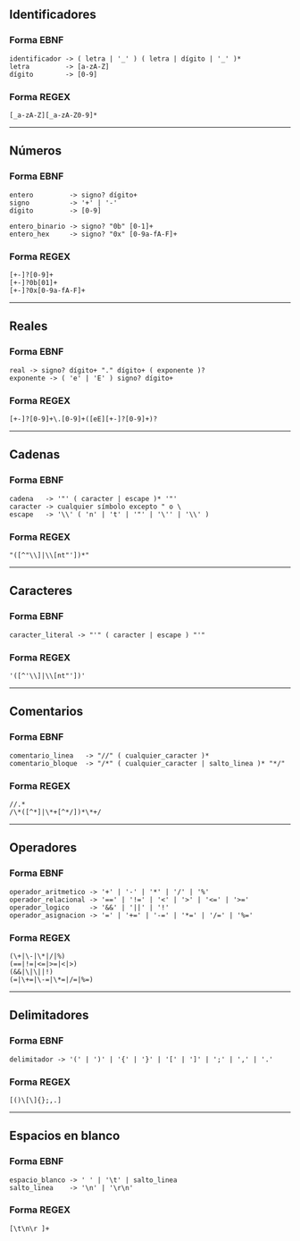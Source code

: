 ## Identificadores
### Forma EBNF
```ebnf
identificador -> ( letra | '_' ) ( letra | dígito | '_' )*
letra         -> [a-zA-Z]
dígito        -> [0-9]
```

### Forma REGEX
```regex
[_a-zA-Z][_a-zA-Z0-9]*
```

---

## Números
### Forma EBNF
```ebnf
entero         -> signo? dígito+
signo          -> '+' | '-'
dígito         -> [0-9]

entero_binario -> signo? "0b" [0-1]+
entero_hex     -> signo? "0x" [0-9a-fA-F]+
```

### Forma REGEX
```regex
[+-]?[0-9]+
[+-]?0b[01]+
[+-]?0x[0-9a-fA-F]+
```

---

## Reales
### Forma EBNF
```ebnf
real -> signo? dígito+ "." dígito+ ( exponente )?
exponente -> ( 'e' | 'E' ) signo? dígito+
```

### Forma REGEX
```regex
[+-]?[0-9]+\.[0-9]+([eE][+-]?[0-9]+)?
```

---

## Cadenas
### Forma EBNF
```ebnf
cadena   -> '"' ( caracter | escape )* '"'
caracter -> cualquier símbolo excepto " o \
escape   -> '\\' ( 'n' | 't' | '"' | '\'' | '\\' )
```

### Forma REGEX
```regex
"([^"\\]|\\[nt"'])*"
```

---

## Caracteres
### Forma EBNF
```ebnf
caracter_literal -> "'" ( caracter | escape ) "'"
```

### Forma REGEX
```regex
'([^'\\]|\\[nt"'])'
```

---

## Comentarios
### Forma EBNF
```ebnf
comentario_linea   -> "//" ( cualquier_caracter )*
comentario_bloque  -> "/*" ( cualquier_caracter | salto_linea )* "*/"
```

### Forma REGEX
```regex
//.*
/\*([^*]|\*+[^*/])*\*+/
```

---

## Operadores
### Forma EBNF
```ebnf
operador_aritmetico -> '+' | '-' | '*' | '/' | '%'
operador_relacional -> '==' | '!=' | '<' | '>' | '<=' | '>='
operador_logico     -> '&&' | '||' | '!'
operador_asignacion -> '=' | '+=' | '-=' | '*=' | '/=' | '%='
```

### Forma REGEX
```regex
(\+|\-|\*|/|%)
(==|!=|<=|>=|<|>)
(&&|\|\||!)
(=|\+=|\-=|\*=|/=|%=)
```

---

## Delimitadores
### Forma EBNF
```ebnf
delimitador -> '(' | ')' | '{' | '}' | '[' | ']' | ';' | ',' | '.'
```

### Forma REGEX
```regex
[()\[\]{};,.]
```

---

## Espacios en blanco
### Forma EBNF
```ebnf
espacio_blanco -> ' ' | '\t' | salto_linea
salto_linea    -> '\n' | '\r\n'
```

### Forma REGEX
```regex
[\t\n\r ]+
```
